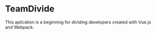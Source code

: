 # TeamDivide
This aplication is a beginning for dividing developers created with Vue.js and Webpack.

